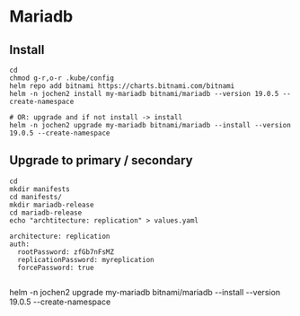 # Mariadb 

## Install 

```
cd 
chmod g-r,o-r .kube/config
helm repo add bitnami https://charts.bitnami.com/bitnami
helm -n jochen2 install my-mariadb bitnami/mariadb --version 19.0.5 --create-namespace
```

```
# OR: upgrade and if not install -> install 
helm -n jochen2 upgrade my-mariadb bitnami/mariadb --install --version 19.0.5 --create-namespace
```

## Upgrade to primary / secondary 

```
cd
mkdir manifests
cd manifests/
mkdir mariadb-release
cd mariadb-release 
echo "archtitecture: replication" > values.yaml

```

```
architecture: replication
auth:
  rootPassword: zfGb7nFsMZ
  replicationPassword: myreplication
  forcePassword: true
```


```

```
helm -n jochen2 upgrade my-mariadb bitnami/mariadb --install --version 19.0.5 --create-namespace
```

